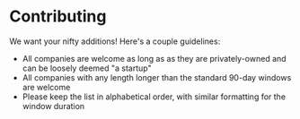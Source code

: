 # Contributing

We want your nifty additions! Here's a couple guidelines:

- All companies are welcome as long as as they are privately-owned and can be loosely deemed "a startup"
- All companies with any length longer than the standard 90-day windows are welcome
- Please keep the list in alphabetical order, with similar formatting for the window duration
